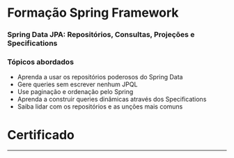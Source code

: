 # Formação Spring Framework

### Spring Data JPA: Repositórios, Consultas, Projeções e Specifications

### Tópicos abordados

- Aprenda a usar os repositórios poderosos do Spring Data
- Gere queries sem escrever nenhum JPQL
- Use paginação e ordenação pelo Spring
- Aprenda a construir queries dinâmicas através dos Specifications
- Saiba lidar com os repositórios e as unções mais comuns

# Certificado

-----------------------------
